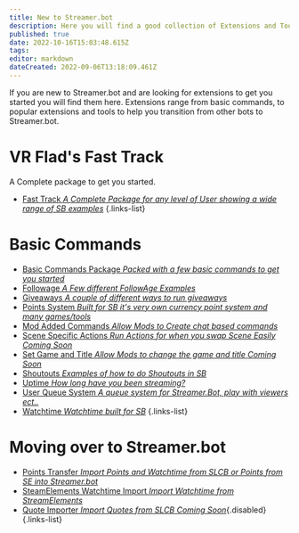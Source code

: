 ```yaml
---
title: New to Streamer.bot
description: Here you will find a good collection of Extensions and Tools, for users that are new to Streamer.bot.
published: true
date: 2022-10-16T15:03:48.615Z
tags: 
editor: markdown
dateCreated: 2022-09-06T13:18:09.461Z
---
```


If you are new to Streamer.bot and are looking for extensions to get you started you will find them here. Extensions range from basic commands, to popular extensions and tools to help you transition from other bots to Streamer.bot. 

# VR Flad's Fast Track
A Complete package to get you started.
- [Fast Track *A Complete Package for any level of User showing a wide range of SB examples*](https://vrflad.com/fasttrack/)
{.links-list}

# Basic Commands
- [Basic Commands Package *Packed with a few basic commands to get you started*](./basic-commands-package)
- [Followage *A Few different FollowAge Examples*](./followage-command)
- [Giveaways *A couple of different ways to run giveaways*](./giveaways)
- [Points System *Built for SB it's very own currency point system and many games/tools*](./points-system-links)
- [Mod Added Commands *Allow Mods to Create chat based commands*](./mod-added-commands)
- [Scene Specific Actions *Run Actions for when you swap Scene Easily*  *Coming Soon*](./scene-switch)
- [Set Game and Title *Allow Mods to change the game and title* *Coming Soon*]()
- [Shoutouts *Examples of how to do Shoutouts in SB*](./shoutout-examples)
- [Uptime *How long have you been streaming?*](./uptime)
- [User Queue System *A queue system for Streamer.Bot, play with viewers ect..*](./user-queue-system)
- [Watchtime *Watchtime built for SB*](./watchtime)
{.links-list}

# Moving over to Streamer.bot
- [Points Transfer *Import Points and Watchtime from SLCB or Points from SE into Streamer.bot*](./points-system-points-transfer)
- [SteamElements Watchtime Import *Import Watchtime from StreamElements*](./steamelements-watchtime-import)
- [Quote Importer *Import Quotes from SLCB* *Coming Soon*](./quote-importer){.disabled}
{.links-list}
